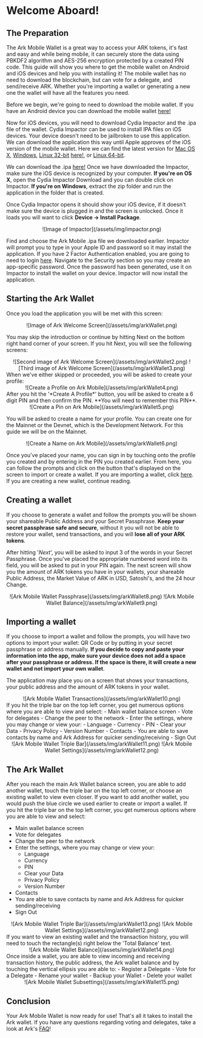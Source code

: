 

# Welcome Aboard!

## The Preparation <a id="thePrep"></a>

The Ark Mobile Wallet is a great way to access your ARK tokens, it's fast and easy and while being mobile, it can securely store the data using PBKDF2 algorithm and AES-256 encryption protected by a created PIN code. This guide will show you where to get the mobile wallet on Android and iOS devices and help you with installing it! The mobile wallet has no need to download the blockchain, but can vote for a delegate, and send/receive ARK. Whether you're importing a wallet or generating a new one the wallet will have all the features you need.

Before we begin, we're going to need to download the mobile wallet. If you have an Android device you can download the mobile wallet [here!](https://play.google.com/store/apps/details?id=io.ark.wallet.mobile&hl=en_US)

Now for iOS devices, you will need to download Cydia Impactor and the .ipa file of the wallet. Cydia Impactor can be used to install IPA files on iOS devices. Your device doesn't need to be jailbroken to use this application. We can download the application this way until Apple approves of the iOS version of the mobile wallet. Here we can find the latest version for [Mac OS X](https://cydia.saurik.com/api/latest/1), [Windows](https://cydia.saurik.com/api/latest/2),  [Linux 32-bit](https://cydia.saurik.com/api/latest/4) [here!](http://www.cydiaimpactor.com/), or [Linux 64-bit](https://cydia.saurik.com/api/latest/5).

We can download the .ipa [here!](https://github.com/vmunich/ark-mobile/blob/master/Ark%20Mobile%201.1%202018-04-09%2011-10-58.ipa) Once we have downloaded the Impactor, make sure the iOS device is recognized by your computer. **If you're on OS X**, open the Cydia Impactor Download and you can double click on Impactor. **If you're on Windows**, extract the zip folder and run the application in the folder that is created. 

Once Cydia Impactor opens it should show your iOS device, if it doesn't make sure the device is plugged in and the screen is unlocked. Once it loads you will want to click **Device -> Install Package**.
<center>![Image of Impactor](/assets/img/impactor.png)</center>

Find and choose the Ark Mobile .ipa file we downloaded earlier. Impactor will prompt you to type in your Apple ID and password so it may install the application. If you have 2 Factor Authentication enabled, you are going to need to login [here](https://appleid.apple.com/#!&page=signin). Navigate to the Security section so you may create an app-specific password. Once the password has been generated, use it on Impactor to install the wallet on your device. Impactor will now install the application. 

## Starting the Ark Wallet <a id="startWallet"></a>

Once you load the application you will be met with this screen:
<center>![Image of Ark Welcome Screen](/assets/img/arkWallet.png)</center>

You may skip the introduction or continue by hitting Next on the bottom right hand corner of your screen. If you hit Next, you will see the following screens:
<center>![Second image of Ark Welcome Screen](/assets/img/arkWallet2.png)
![Third image of Ark Welcome Screen](/assets/img/arkWallet3.png)</center>
When we've either skipped or proceeded, you will be asked to create your profile:

<center>![Create a Profile on Ark Mobile](/assets/img/arkWallet4.png)</center>
After you hit the '*Create A Profile*' button, you will be asked to create a 6 digit PIN and then confirm the PIN. **You will need to remember this PIN**.
<center>![Create a Pin on Ark Mobile](/assets/img/arkWallet5.png)</center>

You will be asked to create a name for your profile. You can create one for the Mainnet or the Devnet, which is the Development Network. For this guide we will be on the Mainnet.
<center>![Create a Name on Ark Mobile](/assets/img/arkWallet6.png)</center>

Once you've placed your name, you can sign in by touching onto the profile you created and by entering in the PIN you created earlier. From here, you can follow the prompts and click on the button that's displayed on the screen to import or create a wallet. If you are importing a wallet, click [here](#importWallet). If you are creating a new wallet, continue reading. 

## Creating a wallet <a id="createWallet"></a>

If you choose to generate a wallet and follow the prompts you will be shown your shareable Public Address and your Secret Passphrase. **Keep your secret passphrase safe and secure**, without it you will not be able to restore your wallet, send transactions, and you will **lose all of your ARK tokens**.

After hitting '*Next*', you will be asked to input 3 of the words in your Secret Passphrase. Once you've placed the appropriate numbered word into its field, you will be asked to put in your PIN again. The next screen will show you the amount of ARK tokens you have in your wallets, your shareable Public Address, the Market Value of ARK in USD, Satoshi's, and the 24 hour Change.
<center>![Ark Mobile Wallet Passphrase](/assets/img/arkWallet8.png)
![Ark Mobile Wallet Balance](/assets/img/arkWallet9.png)</center>

## Importing a wallet <a id="importWallet"></a>

If you choose to import a wallet and follow the prompts, you will have two options to import your wallet: QR Code or by putting in your secret passphrase or address manually. 
**If you decide to copy and paste your information into the app, make sure your device does not add a space after your passphrase or address. If the space is there, it will create a new wallet and not import your own wallet**.

The application may place you on a screen that shows your transactions, your public address and the amount of ARK tokens in your wallet. 
<center>![Ark Mobile Wallet Transactions](/assets/img/arkWallet10.png)</center>
If you hit the triple bar on the top left corner, you get numerous options where you are able to view and select:
- Main wallet balance screen
- Vote for delegates
- Change the peer to the network
- Enter the settings, where you may change or view your:
  - Language
  - Currency
  - PIN
  - Clear your Data
  - Privacy Policy
  - Version Number
 - Contacts
  - You are able to save contacts by name and Ark Address for quicker sending/receiving 
 - Sign Out
<center>![Ark Mobile Wallet Triple Bar](/assets/img/arkWallet11.png)
![Ark Mobile Wallet Settings](/assets/img/arkWallet12.png)</center>

## The Ark Wallet <a id="theWallet"></a>

After you reach the main Ark Wallet balance screen, you are able to add another wallet, touch the triple bar on the top left corner, or choose an existing wallet to view even closer. 
If you want to add another wallet, you would push the blue circle we used earlier to create or import a wallet.
If you hit the triple bar on the top left corner, you get numerous options where you are able to view and select:
- Main wallet balance screen
- Vote for delegates
- Change the peer to the network
- Enter the settings, where you may change or view your:
  - Language
  - Currency
  - PIN
  - Clear your Data
  - Privacy Policy
  - Version Number
 - Contacts
  - You are able to save contacts by name and Ark Address for quicker sending/receiving 
 - Sign Out
<center>![Ark Mobile Wallet Triple Bar](/assets/img/arkWallet13.png)
![Ark Mobile Wallet Settings](/assets/img/arkWallet12.png)</center>
If you want to view an existing wallet and the transaction history, you will need to touch the rectangle(s) right below the 'Total Balance' text.
<center>![Ark Mobile Wallet Balance](/assets/img/arkWallet14.png)</center>
Once inside a wallet, you are able to view incoming and receiving transaction history, the public address, the Ark wallet balance and by touching the vertical ellipsis you are able to:
- Register a Delegate
- Vote for a Delegate
- Rename your wallet
- Backup your Wallet
- Delete your wallet
<center>![Ark Mobile Wallet Subsettings](/assets/img/arkWallet15.png)</center>

## Conclusion <a id="theConclusion"></a>

Your Ark Mobile Wallet is now ready for use! That's all it takes to install the Ark wallet. If you have any questions regarding voting and delegates, take a look at Ark's [FAQ](https://blog.ark.io/ark-frequently-asked-questions-faq-bcb90a0537cc)!

